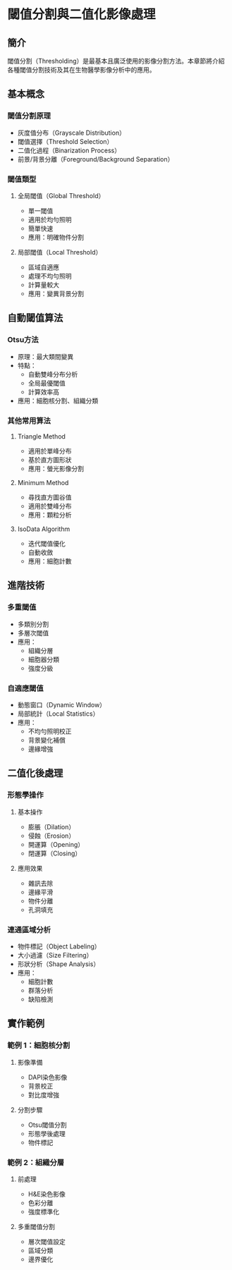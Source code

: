# 閾值分割與二值化影像處理

## 簡介
閾值分割（Thresholding）是最基本且廣泛使用的影像分割方法。本章節將介紹各種閾值分割技術及其在生物醫學影像分析中的應用。

## 基本概念

### 閾值分割原理
- 灰度值分布（Grayscale Distribution）
- 閾值選擇（Threshold Selection）
- 二值化過程（Binarization Process）
- 前景/背景分離（Foreground/Background Separation）

### 閾值類型
1. 全局閾值（Global Threshold）
   - 單一閾值
   - 適用於均勻照明
   - 簡單快速
   - 應用：明確物件分割

2. 局部閾值（Local Threshold）
   - 區域自適應
   - 處理不均勻照明
   - 計算量較大
   - 應用：變異背景分割

## 自動閾值算法

### Otsu方法
- 原理：最大類間變異
- 特點：
  - 自動雙峰分布分析
  - 全局最優閾值
  - 計算效率高
- 應用：細胞核分割、組織分類

### 其他常用算法
1. Triangle Method
   - 適用於單峰分布
   - 基於直方圖形狀
   - 應用：螢光影像分割

2. Minimum Method
   - 尋找直方圖谷值
   - 適用於雙峰分布
   - 應用：顆粒分析

3. IsoData Algorithm
   - 迭代閾值優化
   - 自動收斂
   - 應用：細胞計數

## 進階技術

### 多重閾值
- 多類別分割
- 多層次閾值
- 應用：
  - 組織分層
  - 細胞器分類
  - 強度分級

### 自適應閾值
- 動態窗口（Dynamic Window）
- 局部統計（Local Statistics）
- 應用：
  - 不均勻照明校正
  - 背景變化補償
  - 邊緣增強

## 二值化後處理

### 形態學操作
1. 基本操作
   - 膨脹（Dilation）
   - 侵蝕（Erosion）
   - 開運算（Opening）
   - 閉運算（Closing）

2. 應用效果
   - 雜訊去除
   - 邊緣平滑
   - 物件分離
   - 孔洞填充

### 連通區域分析
- 物件標記（Object Labeling）
- 大小過濾（Size Filtering）
- 形狀分析（Shape Analysis）
- 應用：
  - 細胞計數
  - 群落分析
  - 缺陷檢測

## 實作範例

### 範例 1：細胞核分割
1. 影像準備
   - DAPI染色影像
   - 背景校正
   - 對比度增強

2. 分割步驟
   - Otsu閾值分割
   - 形態學後處理
   - 物件標記

### 範例 2：組織分層
1. 前處理
   - H&E染色影像
   - 色彩分離
   - 強度標準化

2. 多重閾值分割
   - 層次閾值設定
   - 區域分類
   - 邊界優化 